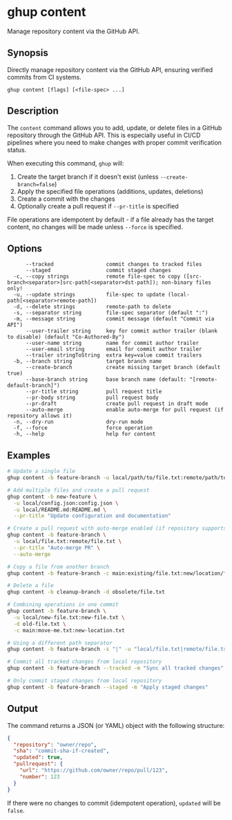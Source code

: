 # ghup content

Manage repository content via the GitHub API.

## Synopsis

Directly manage repository content via the GitHub API, ensuring verified commits from CI systems.

```
ghup content [flags] [<file-spec> ...]
```

## Description

The `content` command allows you to add, update, or delete files in a GitHub repository through the GitHub API. This is especially useful in CI/CD pipelines where you need to make changes with proper commit verification status.

When executing this command, `ghup` will:

1. Create the target branch if it doesn't exist (unless `--create-branch=false`)
2. Apply the specified file operations (additions, updates, deletions)
3. Create a commit with the changes
4. Optionally create a pull request if `--pr-title` is specified

File operations are idempotent by default - if a file already has the target content, no changes will be made unless `--force` is specified.

## Options

```
      --tracked                 commit changes to tracked files
      --staged                  commit staged changes
  -c, --copy strings            remote file-spec to copy ([src-branch<separator>]src-path[<separator>dst-path]); non-binary files only!
  -u, --update strings          file-spec to update (local-path[<separator>remote-path])
  -d, --delete strings          remote-path to delete
  -s, --separator string        file-spec separator (default ":")
  -m, --message string          commit message (default "Commit via API")
      --user-trailer string     key for commit author trailer (blank to disable) (default "Co-Authored-By")
      --user-name string        name for commit author trailer
      --user-email string       email for commit author trailer
      --trailer stringToString  extra key=value commit trailers
  -b, --branch string           target branch name
      --create-branch           create missing target branch (default true)
      --base-branch string      base branch name (default: "[remote-default-branch]")
      --pr-title string         pull request title
      --pr-body string          pull request body
      --pr-draft                create pull request in draft mode
      --auto-merge              enable auto-merge for pull request (if repository allows it)
  -n, --dry-run                 dry-run mode
  -f, --force                   force operation
  -h, --help                    help for content
```

## Examples

```bash
# Update a single file
ghup content -b feature-branch -u local/path/to/file.txt:remote/path/to/file.txt

# Add multiple files and create a pull request
ghup content -b new-feature \
  -u local/config.json:config.json \
  -u local/README.md:README.md \
  --pr-title "Update configuration and documentation"

# Create a pull request with auto-merge enabled (if repository supports it)
ghup content -b feature-branch \
  -u local/file.txt:remote/file.txt \
  --pr-title "Auto-merge PR" \
  --auto-merge

# Copy a file from another branch
ghup content -b feature-branch -c main:existing/file.txt:new/location/file.txt

# Delete a file
ghup content -b cleanup-branch -d obsolete/file.txt

# Combining operations in one commit
ghup content -b feature-branch \
  -u local/new-file.txt:new-file.txt \
  -d old-file.txt \
  -c main:move-me.txt:new-location.txt

# Using a different path separator
ghup content -b feature-branch -s "|" -u "local/file.txt|remote/file.txt"

# Commit all tracked changes from local repository
ghup content -b feature-branch --tracked -m "Sync all tracked changes"

# Only commit staged changes from local repository
ghup content -b feature-branch --staged -m "Apply staged changes"
```

## Output

The command returns a JSON (or YAML) object with the following structure:

```json
{
  "repository": "owner/repo",
  "sha": "commit-sha-if-created",
  "updated": true,
  "pullrequest": {
    "url": "https://github.com/owner/repo/pull/123",
    "number": 123
  }
}
```

If there were no changes to commit (idempotent operation), `updated` will be `false`.
